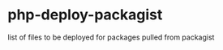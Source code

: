 php-deploy-packagist
====================

list of files to be deployed for packages pulled from packagist
